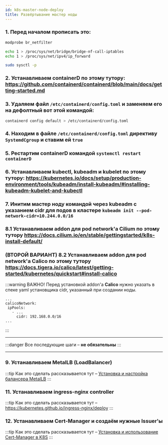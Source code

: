 ```yaml
---
id: k8s-master-node-deploy
title: Развёртывание мастер ноды
---
```


### **1.** Перед началом прописать это:
```sh
modprobe br_netfilter

echo 1 > /proc/sys/net/bridge/bridge-nf-call-iptables
echo 1 > /proc/sys/net/ipv4/ip_forward

sudo sysctl -p
```
### **2.** Устанавливаем containerD по этому тутору: https://github.com/containerd/containerd/blob/main/docs/getting-started.md
### **3.** Удаляем файл `/etc/containerd/config.toml` и заменяем его на дефолтный вот этой командой:
```sh
containerd config default > /etc/containerd/config.toml
```
### **4.** Находим в файле `/etc/containerd/config.toml` директиву `SystemdCgroup` и ставим ей `true`
### **5.** Рестартим containerD командой `systemctl restart containerD`
### **6.** Устанавливаем kubectl, kubeadm и kubelet по этому тутору: https://kubernetes.io/docs/setup/production-environment/tools/kubeadm/install-kubeadm/#installing-kubeadm-kubelet-and-kubectl 
### **7.** Инитим мастер ноду командой через kubeadm с указанием cidr для подов в кластере `kubeadm init --pod-network-cidr=10.244.0.0/16`
### **8.1** Устанавливаем addon для pod network'a Cilium по этому тутору https://docs.cilium.io/en/stable/gettingstarted/k8s-install-default/
###  (ВТОРОЙ ВАРИАНТ) **8.2** Устанавливаем addon для pod network'а Calico по этому тутору https://docs.tigera.io/calico/latest/getting-started/kubernetes/quickstart#install-calico

:::warning ВАЖНО! 
 Перед установкой addon'а **Calico** нужно указать в спеке yaml установщика cidr, указанный при создании ноды. 
 ```
 ...
 calicoNetwork:
  ipPools:
    - ...
      cidr: 192.168.0.0/16
 ...
```
:::
___

:::danger Все последующие шаги – **не обязательны**
:::
___
### **9.** Устанавливаем MetalLB (LoadBalancer)

:::tip Как это сделать рассказывается тут – [Установка и настройка балансера MetalLB](../Kubernetes/k8s-install-and-configure-metallb)
:::
### **11.** Устанавливаем ingress-nginx controller

:::tip Как это сделать рассказывается тут – https://kubernetes.github.io/ingress-nginx/deploy
:::
### **12.** Устанавливаем Cert-Manager и создаём нужные Issuer'ы

:::tip Как это сделать рассказывается тут – [Установка и использование Cert-Manager в K8S](../Kubernetes/k8s-install-and-use-certmanager)
:::
